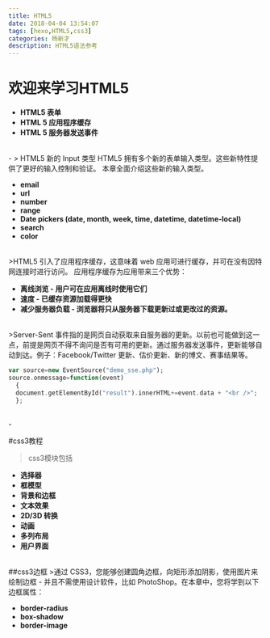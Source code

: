 ```yaml
---
title: HTML5
date: 2018-04-04 13:54:07
tags: [hexo,HTML5,css3]
categories: 杨新才
description: HTML5语法参考
---
```

# 欢迎来学习HTML5
- **HTML5 表单**
- **HTML 5 应用程序缓存**
- **HTML 5 服务器发送事件**
<br/>
-
> HTML5 新的 Input 类型
HTML5 拥有多个新的表单输入类型。这些新特性提供了更好的输入控制和验证。
本章全面介绍这些新的输入类型。

- **email**
- **url**
- **number**
- **range**
- **Date pickers (date, month, week, time, datetime, datetime-local)**
- **search**
- **color**
<br/>
>HTML5 引入了应用程序缓存，这意味着 web 应用可进行缓存，并可在没有因特网连接时进行访问。
应用程序缓存为应用带来三个优势：

- **离线浏览 - 用户可在应用离线时使用它们**
- **速度 - 已缓存资源加载得更快**
- **减少服务器负载 - 浏览器将只从服务器下载更新过或更改过的资源。**
<br/>
>Server-Sent 事件指的是网页自动获取来自服务器的更新。以前也可能做到这一点，前提是网页不得不询问是否有可用的更新。通过服务器发送事件，更新能够自动到达。例子：Facebook/Twitter 更新、估价更新、新的博文、赛事结果等。

``` php 
var source=new EventSource("demo_sse.php");
source.onmessage=function(event)
  {
  document.getElementById("result").innerHTML+=event.data + "<br />";
  };
```
<br/>
-

#css3教程
>css3模块包括

- **选择器**
- **框模型**
- **背景和边框**
- **文本效果**
- **2D/3D 转换**
- **动画**
- **多列布局**
- **用户界面**
<br/>
##css3边框
>通过 CSS3，您能够创建圆角边框，向矩形添加阴影，使用图片来绘制边框 - 并且不需使用设计软件，比如 PhotoShop。在本章中，您将学到以下边框属性：

- **border-radius**
- **box-shadow**
- **border-image**
<br/>
